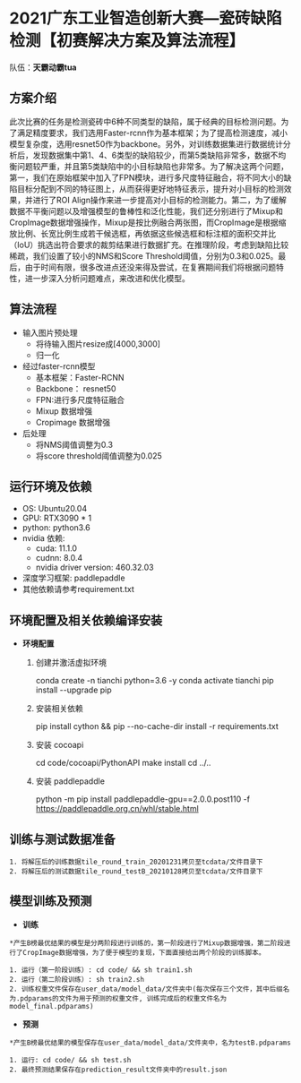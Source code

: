
# 2021广东工业智造创新大赛—瓷砖缺陷检测【初赛解决方案及算法流程】 

队伍：**天霸动霸tua**

## 方案介绍
此次比赛的任务是检测瓷砖中6种不同类型的缺陷，属于经典的目标检测问题。为了满足精度要求，我们选用Faster-rcnn作为基本框架；为了提高检测速度，减小模型复杂度，选用resnet50作为backbone。另外，对训练数据集进行数据统计分析后，发现数据集中第1、4、6类型的缺陷较少，而第5类缺陷非常多，数据不均衡问题较严重，并且第5类缺陷中的小目标缺陷也非常多。为了解决这两个问题，第一，我们在原始框架中加入了FPN模块，进行多尺度特征融合，将不同大小的缺陷目标分配到不同的特征图上，从而获得更好地特征表示，提升对小目标的检测效果，并进行了ROI Align操作来进一步提高对小目标的检测能力。第二，为了缓解数据不平衡问题以及增强模型的鲁棒性和泛化性能，我们还分别进行了Mixup和CropImage数据增强操作，Mixup是按比例融合两张图，而CropImage是根据缩放比例、长宽比例生成若干候选框，再依据这些候选框和标注框的面积交并比（IoU）挑选出符合要求的裁剪结果进行数据扩充。在推理阶段，考虑到缺陷比较稀疏，我们设置了较小的NMS和Score Threshold阈值，分别为0.3和0.025。最后，由于时间有限，很多改进点还没来得及尝试，在复赛期间我们将根据问题特性，进一步深入分析问题难点，来改进和优化模型。
## 算法流程
+ 输入图片预处理
    - 将待输入图片resize成[4000,3000]
    - 归一化
+ 经过faster-rcnn模型
    - 基本框架：Faster-RCNN
    - Backbone： resnet50
    - FPN:进行多尺度特征融合
    - Mixup 数据增强
    - Cropimage 数据增强
+ 后处理
    - 将NMS阈值调整为0.3
    - 将score threshold阈值调整为0.025


## 运行环境及依赖

+ OS: Ubuntu20.04
+ GPU: RTX3090 * 1
+ python: python3.6
+ nvidia 依赖:
   - cuda: 11.1.0
   - cudnn: 8.0.4
   - nvidia driver version: 460.32.03
+ 深度学习框架: paddlepaddle
+ 其他依赖请参考requirement.txt

## 环境配置及相关依赖编译安装

- **环境配置**

   1. 创建并激活虚拟环境
   
        conda create -n tianchi python=3.6 -y
        conda activate tianchi
	pip install --upgrade pip
	
   2. 安装相关依赖
   
        pip install cython && pip --no-cache-dir install -r requirements.txt
	
   3. 安装 cocoapi
   
        cd code/cocoapi/PythonAPI
	make install
	cd ../..
	
   4. 安装 paddlepaddle
   
        python -m pip install paddlepaddle-gpu==2.0.0.post110 -f https://paddlepaddle.org.cn/whl/stable.html
	
## 训练与测试数据准备

   	1. 将解压后的训练数据tile_round_train_20201231拷贝至tcdata/文件目录下
   	2. 将解压后的测试数据tile_round_testB_20210128拷贝至tcdata/文件目录下
   
## 模型训练及预测
   - **训练**
   
   	*产生B榜最优结果的模型是分两阶段进行训练的，第一阶段进行了Mixup数据增强，第二阶段进行了CropImage数据增强，为了便于模型的复现，下面直接给出两个阶段的训练脚本。
	
	1. 运行（第一阶段训练）: cd code/ && sh train1.sh
	2. 运行（第二阶段训练）: sh train2.sh
   	2. 训练权重文件保存在user_data/model_data/文件夹中(每次保存三个文件，其中后缀名为.pdparams的文件为用于预测的权重文件, 训练完成后的权重文件名为model_final.pdparams)
	

   - **预测**
   
   	*产生B榜最优结果的模型保存在user_data/model_data/文件夹中，名为testB.pdparams
	
	1. 运行: cd code/ && sh test.sh	
   	2. 最终预测结果保存在prediction_result文件夹中的result.json
   
   

